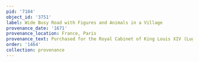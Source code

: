 ```yaml
---
pid: '7104'
object_id: '3751'
label: Wide Busy Road with Figures and Animals in a Village
provenance_date: '1671'
provenance_location: France, Paris
provenance_text: Purchased for the Royal Cabinet of King Louis XIV (Lugt 2961)
order: '1464'
collection: provenance
---
```

